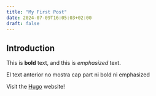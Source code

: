 ```yaml
---
title: "My First Post"
date: 2024-07-09T16:05:03+02:00
draft: false
---
```

## Introduction

This is **bold** text, and this is *emphasized* text.

El text anterior no mostra cap part ni bold ni emphasized

Visit the [Hugo](https://gohugo.io) website!


